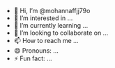 - 👋 Hi, I’m @mohannaffjj79o
- 👀 I’m interested in ...
- 🌱 I’m currently learning ...
- 💞️ I’m looking to collaborate on ...
- 📫 How to reach me ...
- 😄 Pronouns: ...
- ⚡ Fun fact: ...

<!---
mohannaffjj79o/mohannaffjj79o is a ✨ special ✨ repository because its `README.md` (this file) appears on your GitHub profile.
You can click the Preview link to take a look at your changes.
--->
